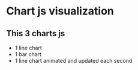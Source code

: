 # Chart js visualization

## This 3 charts js
* 1 line chart
* 1 bar chart
* 1 line chart animated and updated each second